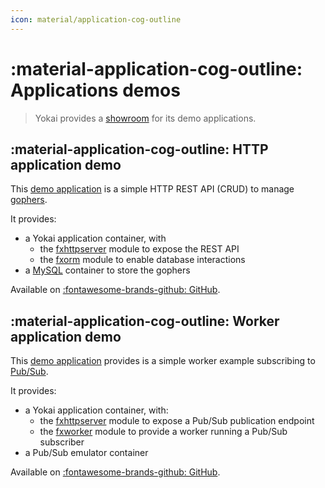```yaml
---
icon: material/application-cog-outline
---
```


# :material-application-cog-outline: Applications demos

> Yokai provides a [showroom](https://github.com/ankorstore/yokai-showroom) for its demo applications.

## :material-application-cog-outline: HTTP application demo

This [demo application](https://github.com/ankorstore/yokai-showroom/tree/main/http-demo) is a simple HTTP REST API (CRUD) to manage [gophers](https://go.dev/blog/gopher).

It provides:

- a Yokai application container, with
  	- the [fxhttpserver](https://github.com/ankorstore/yokai/tree/main/fxhttpserver) module to expose the REST API
  	- the [fxorm](https://github.com/ankorstore/yokai/tree/main/fxorm) module to enable database interactions
- a [MySQL](https://www.mysql.com/) container to store the gophers

Available on [:fontawesome-brands-github: GitHub](https://github.com/ankorstore/yokai-showroom/tree/main/http-demo).

## :material-application-cog-outline: Worker application demo

This [demo application](https://github.com/ankorstore/yokai-showroom/tree/main/worker-demo) provides is a simple worker example subscribing to [Pub/Sub](https://cloud.google.com/pubsub).

It provides:

- a Yokai application container, with:
	- the [fxhttpserver](https://github.com/ankorstore/yokai/tree/main/fxhttpserver) module to expose a Pub/Sub publication endpoint
	- the [fxworker](https://github.com/ankorstore/yokai/tree/main/fxworker) module to provide a worker running a Pub/Sub subscriber
- a Pub/Sub emulator container

Available on [:fontawesome-brands-github: GitHub](https://github.com/ankorstore/yokai-showroom/tree/main/worker-demo).
